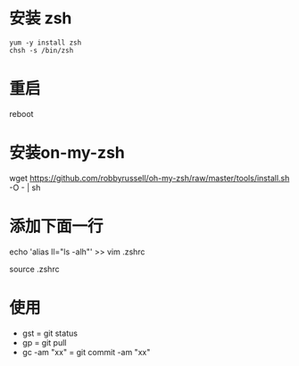 # 安装 zsh
```
yum -y install zsh
chsh -s /bin/zsh
```

# 重启
reboot

# 安装on-my-zsh
wget https://github.com/robbyrussell/oh-my-zsh/raw/master/tools/install.sh -O - | sh

# 添加下面一行
echo 'alias ll="ls -alh"' >> vim .zshrc

source .zshrc

# 使用
 - gst = git status
 - gp = git pull
 - gc -am "xx"  = git commit -am "xx"
